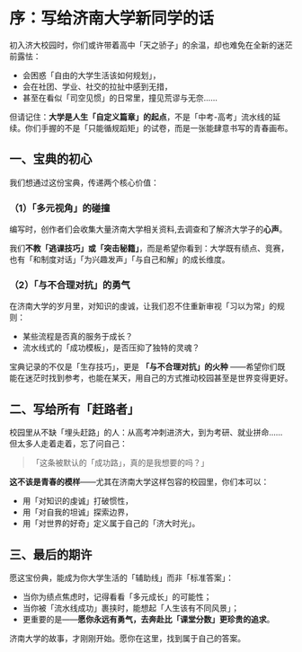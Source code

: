 # 序：写给济南大学新同学的话  

初入济大校园时，你们或许带着高中「天之骄子」的余温，却也难免在全新的迷茫前露怯：  

- 会困惑「自由的大学生活该如何规划」，  
- 会在社团、学业、社交的拉扯中感到无措，  
- 甚至在看似「司空见惯」的日常里，撞见荒谬与无奈……  

但请记住：**大学是人生「自定义篇章」的起点**，不是「中考-高考」流水线的延续。你们手握的不是「只能循规蹈矩」的试卷，而是一张能肆意书写的青春画布。  

## 一、宝典的初心  

我们想通过这份宝典，传递两个核心价值：  

### （1）「多元视角」的碰撞  

编写时，创作者们会收集大量济南大学相关资料,去调查和了解济大学子的**心声**。  

我们**不教「逃课技巧」或「突击秘籍」**，而是希望你看到：大学既有绩点、竞赛，也有「和制度对话」「为兴趣发声」「与自己和解」的成长维度。  

### （2）「与不合理对抗」的勇气  

在济南大学的岁月里，对知识的虔诚，让我们忍不住重新审视「习以为常」的规则：  

- 某些流程是否真的服务于成长？  
- 流水线式的「成功模板」，是否压抑了独特的灵魂？  

宝典记录的不仅是「生存技巧」，更是 **「与不合理对抗」的火种** ——希望你们既能在迷茫时找到参考，也能在某天，用自己的方式推动校园甚至是世界变得更好。  

## 二、写给所有「赶路者」  

校园里从不缺「埋头赶路」的人：从高考冲刺进济大，到为考研、就业拼命…… 但太多人走着走着，忘了问自己：  

> 「这条被默认的「成功路」，真的是我想要的吗？」  

**这不该是青春的模样**——尤其在济南大学这样包容的校园里，你们本可以：  

- 用「对知识的虔诚」打破惯性，  
- 用「对自我的坦诚」探索边界，  
- 用「对世界的好奇」定义属于自己的「济大时光」。  

## 三、最后的期许  

愿这宝份典，能成为你大学生活的「辅助线」而非「标准答案」：  

- 当你为绩点焦虑时，记得看看「多元成长」的可能性；  
- 当你被「流水线成功」裹挟时，能想起「人生该有不同风景」；  
- 更重要的是——**愿你永远有勇气，去奔赴比「课堂分数」更珍贵的追求**。  

济南大学的故事，才刚刚开始。愿你在这里，找到属于自己的答案。
